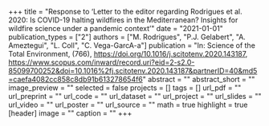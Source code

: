 +++
title = "Response to ‘Letter to the editor regarding Rodrigues et al. 2020: Is COVID-19 halting wildfires in the Mediterranean? Insights for wildfire science under a pandemic context’"
date = "2021-01-01"
publication_types = ["2"]
authors = ["M. Rodrigues", "P.J. Gelabert", "A. Ameztegui", "L. Coll", "C. Vega-GarcA-a"]
publication = "In: Science of the Total Environment, (766), https://doi.org/10.1016/j.scitotenv.2020.143187, https://www.scopus.com/inward/record.uri?eid=2-s2.0-85099700252&doi=10.1016%2fj.scitotenv.2020.143187&partnerID=40&md5=caefa4082cc858c8db91b613278654f6"
abstract = ""
abstract_short = ""
image_preview = ""
selected = false
projects = []
tags = []
url_pdf = ""
url_preprint = ""
url_code = ""
url_dataset = ""
url_project = ""
url_slides = ""
url_video = ""
url_poster = ""
url_source = ""
math = true
highlight = true
[header]
image = ""
caption = ""
+++
